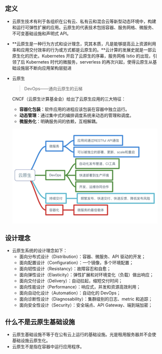 ## 定义

- 云原生技术有利于各组织在公有云、私有云和混合云等新型动态环境中，构建和运行可弹性扩展的应用。云原生的代表技术包括容器、服务网格、微服务、不可变基础设施和声明式 API。

- **云原生是一种行为方式和设计理念，究其本质，凡是能够提高云上资源利用率和应用交付效率的行为或方式都是云原生的。**云计算的发展史就是一部云原生化的历史。Kubernetes 开启了云原生的序幕，服务网格 Istio 的出现，引领了后 Kubernetes 时代的微服务，serverless 的再次兴起，使得云原生从基础设施层不断向应用架构层挺进

- 云原生

  > DevOps——通向云原生的云梯
  
  CNCF（云原生计算基金会）给出了云原生应用的三大特征：
  
  - **容器化包装**：软件应用的进程应该包装在容器中独立运行。
  - **动态管理**：通过集中式的编排调度系统来动态的管理和调度。
  - **微服务化**：明确服务间的依赖，互相解耦。
  
  ![云原生思维导图](assets/cloud-native-architecutre-mindnode-1726909147587-30.jpg)

## 设计理念

- 云原生系统的设计理念如下：
  - 面向分布式设计（Distribution）：容器、微服务、API 驱动的开发；
  - 面向配置设计（Configuration）：一个镜像，多个环境配置；
  - 面向韧性设计（Resistancy）：故障容忍和自愈；
  - 面向弹性设计（Elasticity）：弹性扩展和对环境变化（负载）做出响应；
  - 面向交付设计（Delivery）：自动拉起，缩短交付时间；
  - 面向性能设计（Performance）：响应式，并发和资源高效利用；
  - 面向自动化设计（Automation）：自动化的 DevOps；
  - 面向诊断性设计（Diagnosability）：集群级别的日志、metric 和追踪；
  - 面向安全性设计（Security）：安全端点、API Gateway、端到端加密；



## 什么不是云原生基础设施

- 云原生基础设施不等于在公有云上运行的基础设施。光是租用服务器并不会使基础设施云原生化。
- 云原生不是指在容器中运行应用程序。

